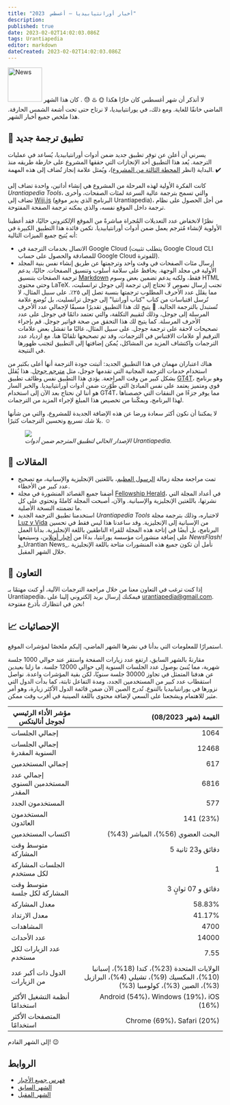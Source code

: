 ```yaml
---
title: "أخبار أورانتيابيديا — أغسطس  2023"
description: 
published: true
date: 2023-02-02T14:02:03.086Z
tags: Urantiapedia
editor: markdown
dateCreated: 2023-02-02T14:02:03.086Z
---
```


<img src="/_assets/svg/icon-news.svg" alt="News" style="width: 80px;"> لا أتذكر أن شهر أغسطس كان حارًا هكذا :sun_with_face: :hotsprings: :sweat: . كان هذا الشهر الماضي خانقًا للغاية. ومع ذلك، في يورانتيابيديا، لا نرتاح حتى تحت أشعة الشمس الحارقة. هذا ملخص جميع أخبار الشهر.

## :wrench: تطبيق ترجمة جديد

يسرني أن أعلن عن توفر تطبيق جديد ضمن أدوات أورانتيابيديا، يُساعد في عمليات الترجمة. يُعد هذا التطبيق أحد الإنجازات التي حققها المشروع على خارطة طريقه منذ البداية (انظر [المحطة الثالثة من المشروع](/ar/help/phases#milestone-iii-translator))، ويُمثل علامة إنجاز تُضاف إلى هذه المهمة. :heavy_check_mark:

كانت الفكرة الأولية لهذه المرحلة من المشروع هي إنشاء أداتين، واحدة تضاف إلى _Urantiapedia Tools_، والتي تسمح بترجمة عالية السرعة لمئات الصفحات، وأخرى تضاف إلى [Wiji.js](https://js.wiki/) (البرنامج الذي يدير موقع Urantiapedia)، من أجل الحصول على نظام ترجمة داخل الموقع نفسه، والذي يمكنه ترجمة الصفحة المفتوحة.

نظرًا لانخفاض عدد التعديلات المُجراة مباشرةً من الموقع الإلكتروني حاليًا، فقد أعطينا الأولوية لإنشاء مُترجم يعمل ضمن أدوات أورانتيابيديا. تكمن فائدة هذا التطبيق الكبيرة في أنه يُتيح جميع الميزات التالية:
- الاتصال بخدمات الترجمة في Google Cloud (يتطلب تثبيت Google Cloud CLI للمصادقة والحصول على حساب Google Cloud للفوترة).
- إرسال مئات الصفحات في وقت واحد وترجمتها عن طريق إنشاء نفس بنية المجلد الأولية في مجلد الوجهة.
يحافظ على سلامة أسلوب وتنسيق الصفحات. حاليًا، يدعم ترجمة الصفحات بتنسيق [Markdown](/ar/help/markdown) فقط، ولكنه يدعم تضمين بعض وسوم HTML وحتى محتوى LaTeX.
تجنب إرسال نصوص لا تحتاج إلى ترجمة إلى جوجل ترانسليت، مما يقلل عدد الأحرف المطلوب ترجمتها بنسبة تصل إلى ٢٥٪. على سبيل المثال، لا تُرسل اقتباسات من كتاب "كتاب أورانتيا" إلى جوجل ترانسليت، بل تُوضع علامة تُستبدل بالترجمة الحالية. :clap:
يتيح لك هذا التطبيق تقديرًا مسبقًا لإجمالي عدد الأحرف المرسلة إلى جوجل، وذلك لتقييم التكلفة، والتي تعتمد دائمًا في جوجل على عدد الأحرف المرسلة. كما يتيح لك هذا التحقق من صحة فواتير جوجل.
قم بإجراء تصحيحات لاحقة على ترجمة جوجل. على سبيل المثال، غالبًا ما تفشل بعض علامات الترقيم أو علامات الاقتباس في الترجمات، وقد تم تصحيحها تلقائيًا هنا. مع ازدياد عدد الترجمات واكتشاف المزيد من المشاكل، يُمكن إضافتها إلى التطبيق لتجنب ظهورها في النتيجة.

هناك اعتباران مهمان في هذا التطبيق الجديد:
أثبتت جودة الترجمة أنها أعلى بكثير من استخدام خدمات الترجمة المجانية التي تقدمها جوجل، مثل [مترجم جوجل](https://translate.google.com/). هذا يُقلل بشكل كبير من وقت المراجعة.
يؤدي هذا التطبيق نفس وظائف تطبيق [GT4T](http://gt4t.net/)، وهو برنامج قوي ومتميز يعتمد على نفس المبادئ التي طُوّرت ضمن أدوات أورانتيابيديا. والخبر السار هو أننا لن نحتاج بعد الآن إلى استخدام GT4T، مما يوفر جزءًا من النفقات التي خصصناها لهذا البرنامج، ويمكّننا من تخصيص هذا المبلغ لإجراء المزيد من الترجمات.

لا يمكننا أن نكون أكثر سعادة ورضا عن هذه الإضافة الجديدة للمشروع، والتي من شأنها بلا شك تسريع وتحسين الترجمات كثيرًا. :relaxed:

<figure id="Sample_fig_1" class="image urantiapedia">
<img src="/image/help/uptools_translate.jpg">
<figcaption><em>الإصدار الحالي لتطبيق المترجم ضمن أدوات Urantiapedia.</em></figcaption>
</figure>

## :page_with_curl: المقالات

* تمت مراجعة مجلة زمالة [الرسول العظيم](/en/index/articles_mighty_messenger)، باللغتين الإنجليزية والإسبانية، مع تصحيح عدد كبير من الأخطاء.
* أضفنا جميع القصائد المنشورة في مجلة [Fellowship Herald](/en/index/articles_herald)، في أعداد المجلة التي نشرتها، باللغتين الإنجليزية والإسبانية. والآن، أصبحت المجلة كاملةً وتحتوي على كل ما تضمنته النسخة الأصلية.
* استخدمنا تطبيق الترجمة الجديد _Urantiapedia Tools_ لاختباره، وذلك بترجمة مجلة [Luz y Vida](/en/index/articles_luz_y_vida) من الإسبانية إلى الإنجليزية. وقد ساعدنا هذا ليس فقط في تحسين البرنامج، بل أيضًا في إتاحة هذه المجلة للقراء الناطقين باللغة الإنجليزية.
بدأنا العمل على إضافة منشورات مؤسسة يورانتيا، بدءًا من [أخبار أونلاين](/en/index/articles)، وسيتبعها _NewsFlash!_ و_Urantian News_. نأمل أن تكون جميع هذه المنشورات متاحة باللغة الإنجليزية خلال الشهر المقبل.

## :blue_heart: التعاون

إذا كنت ترغب في التعاون معنا من خلال مراجعة الترجمات الآلية، أو كنت مهتمًا بـ Urantiapedia، فيمكنك إرسال بريد إلكتروني إلينا على urantiapedia@gmail.com. نحن في انتظارك بأذرع مفتوحة!

## :chart_with_upwards_trend: الإحصائيات

استمرارًا للمعلومات التي بدأنا في نشرها الشهر الماضي، إليكم ملخصًا لمؤشرات الموقع.

مقارنةً بالشهر السابق، ارتفع عدد زيارات الصفحة واستقر عند حوالي 1000 جلسة شهرية، مما يُنبئ بوصول عدد الجلسات السنوية إلى حوالي 12000 جلسة. ما زلنا بعيدين عن هدفنا المتمثل في تجاوز 30000 جلسة سنويًا، لكن بقية المؤشرات واعدة. نواصل استقطاب عدد كبير من المستخدمين الجدد، ومدة التفاعل ثابتة، كما بدأت الدول التي نزورها في يورانتيابيديا بالتنوع. تُدرج الصين الآن ضمن قائمة الدول الأكثر زيارة، وهو أمر مثير للاهتمام ويشجعنا على السعي لإضافة محتوى باللغة الصينية في أقرب وقت ممكن.

مؤشر الأداء الرئيسي لجوجل أناليتكس | القيمة (شهر 08/2023)
--- | ---:
إجمالي الجلسات | 1064
إجمالي الجلسات السنوية المقدرة | 12468
إجمالي المستخدمين | 617
إجمالي عدد المستخدمين السنوي المقدر | 6816
المستخدمون الجدد | 577
المستخدمون العائدون | 141 (23%)
اكتساب المستخدمين | البحث العضوي (56%)، المباشر (43%)
متوسط ​​وقت المشاركة | 5 دقائق و23 ثانية
الجلسات المشاركة لكل مستخدم | 1
متوسط ​​وقت المشاركة لكل جلسة | 3 دقائق و 07 ثوانٍ
معدل المشاركة | 58.83%
معدل الارتداد | 41.17%
المشاهدات | 4700
عدد الأحداث | 14000
عدد الزيارات لكل مستخدم | 7.55
الدول ذات أكبر عدد من الزيارات | الولايات المتحدة (23%)، كندا (18%)، إسبانيا (10%)، المكسيك (9%)، تشيلي (4%)، البرازيل (3%)، الصين (3%)، كولومبيا (3%)
أنظمة التشغيل الأكثر استخدامًا | Android (54%)، Windows (19%)، iOS (16%)
المتصفحات الأكثر استخدامًا | Chrome (69%)، Safari (20%)

إلى الشهر القادم! :wink:


## الروابط

- [فهرس جميع الأخبار](/ar/news)
- [الشهر السابق](/ar/news/2023/07)
- [الشهر المقبل](/ar/news/2023/09)